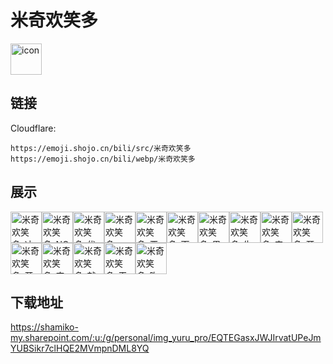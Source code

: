 # 米奇欢笑多
<img src="https://emoji.shojo.cn/bili/src/米奇欢笑多/icon.png" width="50" height="50" alt="icon">

## 链接
Cloudflare:
```
https://emoji.shojo.cn/bili/src/米奇欢笑多
https://emoji.shojo.cn/bili/webp/米奇欢笑多
```
## 展示
<img src="https://emoji.shojo.cn/bili/src/米奇欢笑多/米奇欢笑多-冲呀.png" width="50" height="50" alt="米奇欢笑多-冲呀"><img src="https://emoji.shojo.cn/bili/src/米奇欢笑多/米奇欢笑多-NO SERVICE.png" width="50" height="50" alt="米奇欢笑多-NO SERVICE"><img src="https://emoji.shojo.cn/bili/src/米奇欢笑多/米奇欢笑多-优雅.png" width="50" height="50" alt="米奇欢笑多-优雅"><img src="https://emoji.shojo.cn/bili/src/米奇欢笑多/米奇欢笑多-一起唱.png" width="50" height="50" alt="米奇欢笑多-一起唱"><img src="https://emoji.shojo.cn/bili/src/米奇欢笑多/米奇欢笑多-严肃.png" width="50" height="50" alt="米奇欢笑多-严肃"><img src="https://emoji.shojo.cn/bili/src/米奇欢笑多/米奇欢笑多-下次一定.png" width="50" height="50" alt="米奇欢笑多-下次一定"><img src="https://emoji.shojo.cn/bili/src/米奇欢笑多/米奇欢笑多-思考.png" width="50" height="50" alt="米奇欢笑多-思考"><img src="https://emoji.shojo.cn/bili/src/米奇欢笑多/米奇欢笑多-生气.png" width="50" height="50" alt="米奇欢笑多-生气"><img src="https://emoji.shojo.cn/bili/src/米奇欢笑多/米奇欢笑多-来了来了.png" width="50" height="50" alt="米奇欢笑多-来了来了"><img src="https://emoji.shojo.cn/bili/src/米奇欢笑多/米奇欢笑多-开心.png" width="50" height="50" alt="米奇欢笑多-开心"><img src="https://emoji.shojo.cn/bili/src/米奇欢笑多/米奇欢笑多-开车.png" width="50" height="50" alt="米奇欢笑多-开车"><img src="https://emoji.shojo.cn/bili/src/米奇欢笑多/米奇欢笑多-害羞.png" width="50" height="50" alt="米奇欢笑多-害羞"><img src="https://emoji.shojo.cn/bili/src/米奇欢笑多/米奇欢笑多-就这？.png" width="50" height="50" alt="米奇欢笑多-就这？"><img src="https://emoji.shojo.cn/bili/src/米奇欢笑多/米奇欢笑多-干杯.png" width="50" height="50" alt="米奇欢笑多-干杯"><img src="https://emoji.shojo.cn/bili/src/米奇欢笑多/米奇欢笑多-吹走.png" width="50" height="50" alt="米奇欢笑多-吹走">

## 下载地址

https://shamiko-my.sharepoint.com/:u:/g/personal/img_yuru_pro/EQTEGasxJWJIrvatUPeJmYUBSikr7clHQE2MVmpnDML8YQ